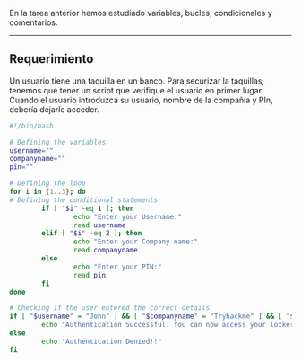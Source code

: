 En la tarea anterior hemos estudiado variables, bucles, condicionales y comentarios.

--------------
<h2>Requerimiento</h2>
Un usuario tiene una taquilla en un banco. Para securizar la taquillas, tenemos que tener un script que verifique el usuario en primer lugar. Cuando el usuario introduzca su usuario, nombre de la compañía y PIn, debería dejarle acceder.

```bash
#!/bin/bash 

# Defining the variables
username=""
companyname=""
pin=""

# Defining the loop
for i in {1..3}; do
# Defining the conditional statements
        if [ "$i" -eq 1 ]; then
                echo "Enter your Username:"
                read username
        elif [ "$i" -eq 2 ]; then
                echo "Enter your Company name:"
                read companyname
        else
                echo "Enter your PIN:"
                read pin
        fi
done

# Checking if the user entered the correct details
if [ "$username" = "John" ] && [ "$companyname" = "Tryhackme" ] && [ "$pin" = "7385" ]; then
        echo "Authentication Successful. You can now access your locker, John."
else
        echo "Authentication Denied!!"
fi
```